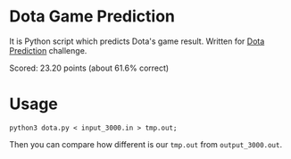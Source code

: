 # Dota Game Prediction

It is Python script which predicts Dota's game result. Written for [Dota Prediction](https://www.hackerrank.com/challenges/dota2prediction/leaderboard) challenge.

Scored: 23.20 points (about 61.6% correct)

# Usage

    python3 dota.py < input_3000.in > tmp.out;
  
Then you can compare how different is our `tmp.out` from `output_3000.out`.
